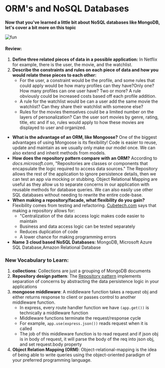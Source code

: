 # ORM's and NoSQL Databases 

**Now that you've learned a little bit about NoSQL databases like MongoDB, let's cover a bit more on this topic**

![fun](https://media.giphy.com/media/FltCW7GUbF5iE/giphy.gif)

#### Review:

1. **Define three related pieces of data in a possible application:** In Netflix for example, there is the user, the movie, and the watchlist.
1. **Describe the constraints and rules on each piece of data and how you would relate these pieces to each other:**
    - For the user, a constraint would be the profile, and some rules that could apply would be how many profiles can they have?Only one? How many profiles can one user have? Two or more? A rule obviously could be increased costs based off each profile addition.
    -  A rule  for the watchlist would be can a user add the same movie the watchlist? Can they share their watchlist with someone else?
    - Rules for the movies themselves could be a limited number on the layers of personalization? Can the user sort movies by genre, rating, title, etc and if so, rules would apply to how these movies are displayed to user and organized.
- **What is the advantage of an ORM, like Mongoose?** One of the biggest advantages of using Mongoose is its flexibility! Code is easier to reuse, update and maintain as we usually only make our model once. We can also extend and inherit methods from models.
- **How does the repository pattern compare with an ORM?** According to *docs.microsoft.com*, "Repositories are classes or components that encapsulate the logic required to access data sources." The Repository allows the rest of the application to ignore persistence details, then we can test an app via mocking or stubbing. Object Relational Mapping are useful as they allow us to separate concerns in our application with reusable methods for database queries. We can also easily use other SQL databases without needing to rewrite the entire code-base.
- **When making a repository/facade, what flexibility do you gain?** Flexibility comes from testing and refactoring. [Cubetech.com](https://cubettech.com/resources/blog/introduction-to-repository-design-pattern/) says that making a repository allows for:
    - "Centralization of the data access logic makes code easier to maintain
    - Business and data access logic can be tested separately
    - Reduces duplication of code
    - A lower chance for making programming errors
- **Name 3 cloud based NoSQL Databases:** MongoDB, Microsoft Azure SQL Database,Amazon Relational Database

### New Vocabulary to Learn:

1. **collections**: Collections are just a grouping of MongoDB documents
1. **Repository design pattern**: The [Repository pattern](https://deviq.com/repository-pattern/) implements separation of concerns by abstracting the data persistence logic in your applications
1. **mongoose middleware**: A middleware function takes a request obj and either returns response to client or passes control to another middleware function.
    - In express, every route handler function we have `(app.get())` is technically a middleware function
    - Middleware functions terminate the request/response cycle
    - For example, `app.use(express.json())` reads request when it is called
    - The job of this middleware function is to read request and if json obj is in body of request, it will parse the body of the req into json obj, and set request.body property
1. **Object Relation Mapping (ORM)**: Object-relational-mapping is the idea of being able to write queries using the object-oriented paradigm of your preferred programming language.
